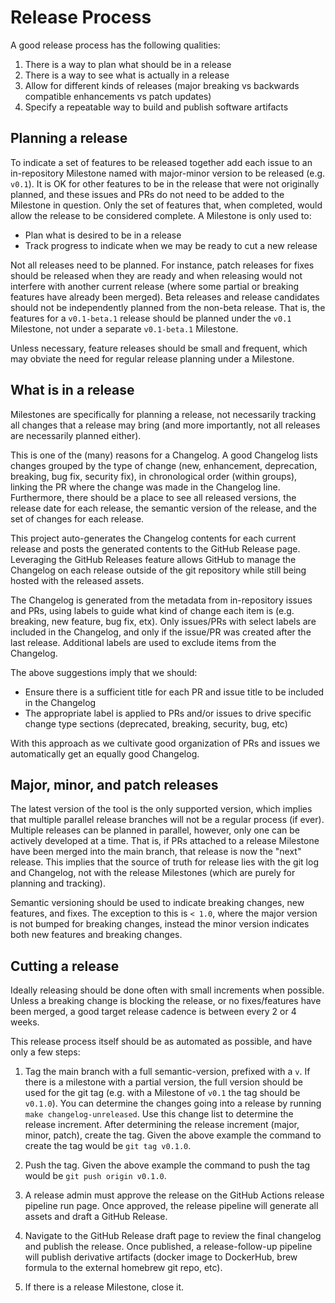 # Release Process

A good release process has the following qualities:

1. There is a way to plan what should be in a release
1. There is a way to see what is actually in a release
1. Allow for different kinds of releases (major breaking vs backwards compatible
   enhancements vs patch updates)
1. Specify a repeatable way to build and publish software artifacts

## Planning a release

To indicate a set of features to be released together add each issue to an in-repository
Milestone named with major-minor version to be released (e.g. `v0.1`). It is OK for other
features to be in the release that were not originally planned, and these issues and PRs
do not need to be added to the Milestone in question. Only the set of features that, when
completed, would allow the release to be considered complete. A Milestone is only used to:

- Plan what is desired to be in a release
- Track progress to indicate when we may be ready to cut a new release

Not all releases need to be planned. For instance, patch releases for fixes should be
released when they are ready and when releasing would not interfere with another current
release (where some partial or breaking features have already been merged). Beta releases
and release candidates should not be independently planned from the non-beta release. That
is, the features for a `v0.1-beta.1` release should be planned under the `v0.1` Milestone,
not under a separate `v0.1-beta.1` Milestone.

Unless necessary, feature releases should be small and frequent, which may obviate the
need for regular release planning under a Milestone.

## What is in a release

Milestones are specifically for planning a release, not necessarily tracking all changes
that a release may bring (and more importantly, not all releases are necessarily planned
either).

This is one of the (many) reasons for a Changelog. A good Changelog lists changes grouped
by the type of change (new, enhancement, deprecation, breaking, bug fix, security fix), in
chronological order (within groups), linking the PR where the change was made in the
Changelog line. Furthermore, there should be a place to see all released versions, the
release date for each release, the semantic version of the release, and the set of changes
for each release.

This project auto-generates the Changelog contents for each current release and posts the
generated contents to the GitHub Release page. Leveraging the GitHub Releases feature
allows GitHub to manage the Changelog on each release outside of the git repository while
still being hosted with the released assets.

The Changelog is generated from the metadata from in-repository issues and PRs, using
labels to guide what kind of change each item is (e.g. breaking, new feature, bug fix,
etx). Only issues/PRs with select labels are included in the Changelog, and only if the
issue/PR was created after the last release. Additional labels are used to exclude items
from the Changelog.

The above suggestions imply that we should:

- Ensure there is a sufficient title for each PR and issue title to be included in the
  Changelog
- The appropriate label is applied to PRs and/or issues to drive specific change type
  sections (deprecated, breaking, security, bug, etc)

With this approach as we cultivate good organization of PRs and issues we automatically
get an equally good Changelog.

## Major, minor, and patch releases

The latest version of the tool is the only supported version, which implies that multiple
parallel release branches will not be a regular process (if ever). Multiple releases can
be planned in parallel, however, only one can be actively developed at a time. That is, if
PRs attached to a release Milestone have been merged into the main branch, that release is
now the "next" release. This implies that the source of truth for release lies with the
git log and Changelog, not with the release Milestones (which are purely for planning and
tracking).

Semantic versioning should be used to indicate breaking changes, new features, and fixes.
The exception to this is `< 1.0`, where the major version is not bumped for breaking changes,
instead the minor version indicates both new features and breaking changes.

## Cutting a release

Ideally releasing should be done often with small increments when possible. Unless a
breaking change is blocking the release, or no fixes/features have been merged, a good
target release cadence is between every 2 or 4 weeks.

This release process itself should be as automated as possible, and have only a few steps:

1. Tag the main branch with a full semantic-version, prefixed with a `v`. If there is a
   milestone with a partial version, the full version should be used for the git tag (e.g.
   with a Milestone of `v0.1` the tag should be `v0.1.0`). You can determine the changes going
   into a release by running `make changelog-unreleased`. Use this change list to determine the 
   release increment. After determining the release increment (major, minor, patch), create the tag.
   Given the above example the command to create the tag would be `git tag v0.1.0`.

1. Push the tag. Given the above example the command to push the tag would be `git push origin v0.1.0`.
   
1. A release admin must approve the release on the GitHub Actions release pipeline run page.
   Once approved, the release pipeline will generate all assets and draft a GitHub Release.

1. Navigate to the GitHub Release draft page to review the final changelog and publish the
   release. Once published, a release-follow-up pipeline will publish derivative artifacts
   (docker image to DockerHub, brew formula to the external homebrew git repo, etc).

1. If there is a release Milestone, close it.
